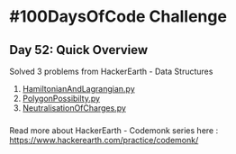 # #100DaysOfCode Challenge
## Day 52: Quick Overview
Solved 3 problems from HackerEarth - Data Structures
1. [HamiltonianAndLagrangian.py](https://github.com/sandeep-krishna/100DaysOfCode/blob/master/Day%2052/HamiltonianAndLagrangian.py)
2. [PolygonPossibilty.py](https://github.com/sandeep-krishna/100DaysOfCode/blob/master/Day%2052/PolygonPossibilty.py)
3. [NeutralisationOfCharges.py](https://github.com/sandeep-krishna/100DaysOfCode/blob/master/Day%2052/NeutralisationOfCharges.py)
### 
Read more about HackerEarth - Codemonk series here : https://www.hackerearth.com/practice/codemonk/
